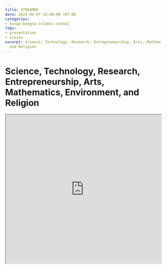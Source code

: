 ```yaml
---
title: STREAMER
date: 2023-04-07 19:49:00 +07:00
categories:
- bunga-bangsa-islamic-school
tags:
- presentation
- vision
excerpt: Science, Technology, Research, Entrepreneurship, Arts, Mathematics, Environment,
  and Religion
---
```


# Science, Technology, Research, Entrepreneurship, Arts, Mathematics, Environment, and Religion
<iframe src="https://drive.google.com/file/d/1oNl8oPGIEoLTsTZhYYEE1bW6exTAK1wq/preview" width="100%" height="480" allow="autoplay"></iframe>
